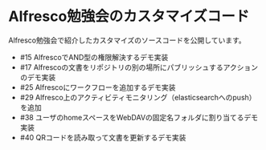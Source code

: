 Alfresco勉強会のカスタマイズコード
=============

Alfresco勉強会で紹介したカスタマイズのソースコードを公開しています。

* #15 AlfrescoでAND型の権限解決するデモ実装
* #17 Alfrescoの文書をリポジトリの別の場所にパブリッシュするアクションのデモ実装
* #25 Alfrescoにワークフローを追加するデモ実装
* #29 Alfresco上のアクティビティモニタリング（elasticsearchへのpush）を追加
* #38 ユーザのhomeスペースをWebDAVの固定名フォルダに割り当てるデモ実装
* #40 QRコードを読み取って文書を更新するデモ実装
